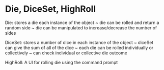 Die, DiceSet, HighRoll
==========================

Die: stores a die each instance of the object
 ~ die can be rolled and return a random side
 ~ die can be manipulated to increase/decrease the number of sides 
 
 DiceSet: stores a number of dice in each instance of the object 
  ~ diceSet can give the sum of all of the dice
  ~ each die can be rolled individually or collectively
  ~ can check individual or collective die outcome
  
  HighRoll: A UI for rolling die using the command prompt
  
